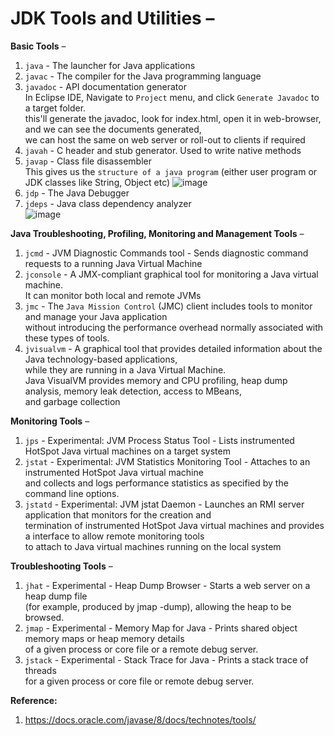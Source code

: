 # JDK Tools and Utilities – 

**Basic Tools** –  
1. `java` - The launcher for Java applications
2. `javac` - The compiler for the Java programming language
3. `javadoc` - API documentation generator  
   In Eclipse IDE, Navigate to `Project` menu, and click `Generate Javadoc` to a target folder.  
   this'll generate the javadoc, look for index.html, open it in web-browser, and we can see the documents generated,  
   we can host the same on web server or roll-out to clients if required
4. `javah` - C header and stub generator. Used to write native methods
5. `javap` - Class file disassembler  
   This gives us the `structure of a java program` (either user program or JDK classes like String, Object etc)
   ![image](https://user-images.githubusercontent.com/26399543/153005800-8ee2f8ca-d073-4b8d-9bea-006da43930e6.png)  
6. `jdp` - The Java Debugger
7. `jdeps` - Java class dependency analyzer  
   ![image](https://user-images.githubusercontent.com/26399543/153006218-50127da3-dc2a-433d-be8b-bc55443b8c36.png)  

**Java Troubleshooting, Profiling, Monitoring and Management Tools** –  
1. `jcmd` - JVM Diagnostic Commands tool - Sends diagnostic command requests to a running Java Virtual Machine
2. `jconsole` - A JMX-compliant graphical tool for monitoring a Java virtual machine.  
   It can monitor both local and remote JVMs  
3. `jmc` - The `Java Mission Control` (JMC) client includes tools to monitor and manage your Java application  
   without introducing the performance overhead normally associated with these types of tools.  
4. `jvisualvm` - A graphical tool that provides detailed information about the Java technology-based applications,  
   while they are running in a Java Virtual Machine.  
   Java VisualVM provides memory and CPU profiling, heap dump analysis, memory leak detection, access to MBeans,  
   and garbage collection

**Monitoring Tools** –  
1. `jps` - Experimental: JVM Process Status Tool - Lists instrumented HotSpot Java virtual machines on a target system  
2. `jstat` - Experimental: JVM Statistics Monitoring Tool - Attaches to an instrumented HotSpot Java virtual machine  
   and collects and logs performance statistics as specified by the command line options.  
3. `jstatd` - Experimental: JVM jstat Daemon - Launches an RMI server application that monitors for the creation and  
   termination of instrumented HotSpot Java virtual machines and provides a interface to allow remote monitoring tools  
   to attach to Java virtual machines running on the local system

**Troubleshooting Tools** –  
1. `jhat` - Experimental - Heap Dump Browser - Starts a web server on a heap dump file  
   (for example, produced by jmap -dump), allowing the heap to be browsed.  
2. `jmap` - Experimental - Memory Map for Java - Prints shared object memory maps or heap memory details  
   of a given process or core file or a remote debug server.  
3. `jstack` - Experimental - Stack Trace for Java - Prints a stack trace of threads  
   for a given process or core file or remote debug server.  


**Reference:**  
1. https://docs.oracle.com/javase/8/docs/technotes/tools/

